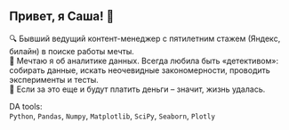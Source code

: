 ## Привет, я Саша! 👋 

🔍 Бывший ведущий контент-менеджер с пятилетним стажем (Яндекс, билайн) в поиске работы мечты.   
💭 Мечтаю я об аналитике данных. Всегда любила быть «детективом»: собирать данные, искать неочевидные закономерности, проводить эксперименты и тесты.   
🫰 Если за это еще и будут платить деньги – значит, жизнь удалась.  

DA tools:  
`Python`, `Pandas`, `Numpy`, `Matplotlib`, `SciPy`, `Seaborn`, `Plotly`

<!--
**AgathaRemedy/AgathaRemedy** is a ✨ _special_ ✨ repository because its `README.md` (this file) appears on your GitHub profile.

Here are some ideas to get you started:

- 🔭 I’m currently working on ...
- 🌱 I’m currently learning ...
- 👯 I’m looking to collaborate on ...
- 🤔 I’m looking for help with ...
- 💬 Ask me about ...
- 📫 How to reach me: ...
- 😄 Pronouns: ...
- ⚡ Fun fact: ...
-->
